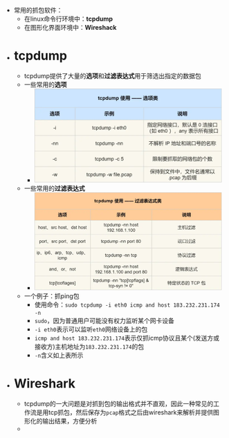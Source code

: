 - 常用的抓包软件：
	- 在linux命令行环境中：**tcpdump**
	- 在图形化界面环境中：**Wireshack**
- # tcpdump
	- tcpdump提供了大量的**选项**和**过滤表达式**用于筛选出指定的数据包
	- 一些常用的**选项**
		- ![image.png](../assets/image_1696771656456_0.png)
	- 一些常用的**过滤表达式**
		- ![image.png](../assets/image_1696772307248_0.png)
	- 一个例子：抓ping包
		- 使用命令：``sudo tcpdump -i eth0 icmp and host 183.232.231.174 -n``
		- ``sudo``，因为普通用户可能没有权力监听某个网卡设备
		- ``-i eth0``表示可以监听``eth0``网络设备上的包
		- ``icmp and host 183.232.231.174``表示仅抓icmp协议且某个(发送方或接收方)主机地址为``183.232.231.174``的包
		- `-n`含义如上表所示
- # Wireshark
	- tcpdump的一大问题是对抓到包的输出格式并不直观，因此一种常见的工作流是用tcp抓包，然后保存为``pcap``格式之后由wireshark来解析并提供图形化的输出结果，方便分析
	-